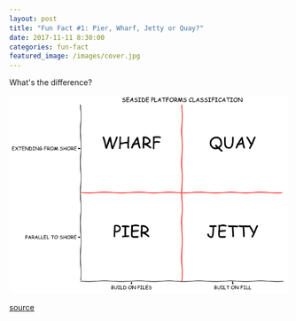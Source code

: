 ```yaml
---
layout: post
title: "Fun Fact #1: Pier, Wharf, Jetty or Quay?"
date: 2017-11-11 8:30:00
categories: fun-fact
featured_image: /images/cover.jpg
---
```




What's the difference?


![png](/images/pier.png)


[source](https://github.com/mrpozzi/mrpozzi.github.io/blob/master/notebooks/PiersFunFacts.ipynb)

